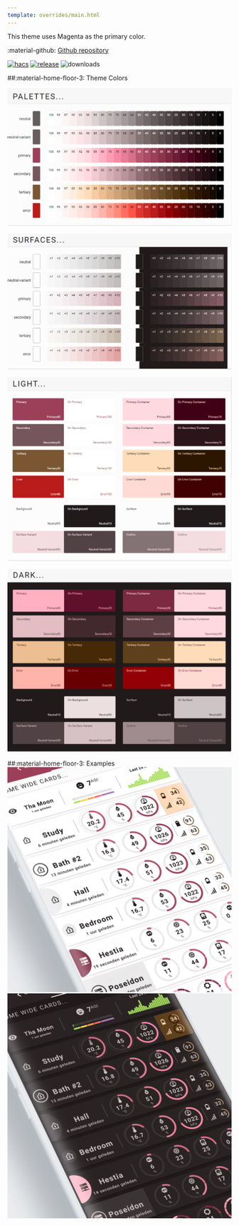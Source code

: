 ```yaml
---
template: overrides/main.html
---
```


This theme uses Magenta as the primary color.

:material-github: [Github repository][m3-theme-github-url]

[![hacs][hacs-badge]][hacs-url]
[![release][release-badge]][release-url]
![downloads][downloads-badge]

##:material-home-floor-3: Theme Colors


[![M3 Palettes]][M3 Palettes]

[![M3 Surfaces]][M3 Surfaces]

[![M3 Light]][M3 Light]

[![M3 Dark]][M3 Dark]


##:material-home-floor-3: Examples
[![M3 Example Light]][M3 Example Light]
[![M3 Example Dark]][M3 Example Dark]

<!---
  References to pictures...
--->

[M3 Example Light]: ../assets/screenshots/m3-example-04-light.png
[M3 Example Dark]: ../assets/screenshots/m3-example-04-dark.png

[M3 Palettes]: ../assets/screenshots/m3-theme-04-palettes.png
[M3 Surfaces]: ../assets/screenshots/m3-theme-04-surfaces.png
[M3 Light]: ../assets/screenshots/m3-theme-04-light.png
[M3 Dark]: ../assets/screenshots/m3-theme-04-dark.png
  
<!---
  References to external links...
--->

[sak-example-12-url]: https://swiss-army-knife.docs.amoebelabs.com/examples/example-12/
[m3-theme-github-url]: https://github.com/AmoebeLabs/HA-Theme_M3-04-Magenta

<!-- Badges -->

[hacs-url]: https://github.com/hacs/default
[hacs-badge]: https://img.shields.io/badge/HACS-Default-41BDF5.svg?style=for-the-badge
[release-badge]: https://img.shields.io/github/v/release/AmoebeLabs/HA-Theme_M3-04-Magenta?style=for-the-badge
[downloads-badge]: https://img.shields.io/github/downloads/AmoebeLabs/HA-Theme_M3-04-Magenta/total?style=for-the-badge


<!-- References -->

[home-assistant]: https://www.home-assistant.io/
[home-assitant-theme-docs]: https://www.home-assistant.io/integrations/frontend/#defining-themes
[hacs]: https://hacs.xyz
[release-url]: https://github.com/AmoebeLabs/HA-Theme_M3-04-Magenta/releases
[sak-docs-url]: https://swiss-army-knife.docs.amoebelabs.com/
